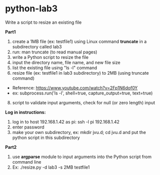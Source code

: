 # python-lab3

Write a script to resize an existing file

**Part1**

1. create a 1MB file (ex: testfile1) using Linux command **truncate** in a subdirectory called lab3
2. run: man truncate (to read manual pages)
3. write a Python script to resize the file
4. input the directory name, file name, and new file size
5. list the existing file using "ls -l" command
6. resize file (ex: testfile1 in lab3 subdirectory) to 2MB (using truncate command)
  - Reference:  https://www.youtube.com/watch?v=2Fp1N6dof0Y
  - ex: subprocess.run('ls -l', shell=true, capture_output=true, text=true)
8. script to validate input arguments, check for null (or zero length) input

**Log in instructions:**

1. log in to host 192.168.1.42 as pi:  ssh -l pi 192.168.1.42
2. enter password
3. make your own subdirectory, ex:  mkdir jvu.d; cd jvu.d and put the python script in this subdirectory

**Part2**

1. use **argparse** module to input arguments into the Python script from command line
2. Ex:  ./resize.py -d lab3 -s 2MB testfile1
